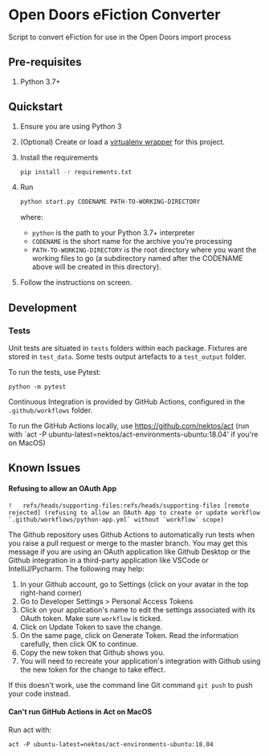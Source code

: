 # Open Doors eFiction Converter
Script to convert eFiction for use in the Open Doors import process

## Pre-requisites

1. Python 3.7+

## Quickstart

1. Ensure you are using Python 3
1. (Optional) Create or load a [virtualenv wrapper](https://packaging.python.org/guides/installing-using-pip-and-virtual-environments/#installing-virtualenv) for this project.
1. Install the requirements
    ```bash
    pip install -r requirements.txt
    ```
1. Run 
   ```bash
   python start.py CODENAME PATH-TO-WORKING-DIRECTORY
   ``` 
    where:
    
    - `python` is the path to your Python 3.7+ interpreter 
    - `CODENAME` is the short name for the archive you're processing
    - `PATH-TO-WORKING-DIRECTORY` is the root directory where you want the working files to go (a subdirectory named after the CODENAME above will be created in this directory).
1. Follow the instructions on screen.

## Development

### Tests
Unit tests are situated in `tests` folders within each package. Fixtures are stored in `test_data`. Some tests output artefacts to a `test_output` folder.

To run the tests, use Pytest:

```
python -m pytest
```

Continuous Integration is provided by GitHub Actions, configured in the `.github/workflows` folder.

To run the GitHub Actions locally, use https://github.com/nektos/act (run with `act -P ubuntu-latest=nektos/act-environments-ubuntu:18.04' if you're on MacOS)

## Known Issues
#### Refusing to allow an OAuth App
```
!	refs/heads/supporting-files:refs/heads/supporting-files	[remote rejected] (refusing to allow an OAuth App to create or update workflow `.github/workflows/python-app.yml` without `workflow` scope)
```
The Github repository uses Github Actions to automatically run tests when you raise a pull request or merge to the master branch. You may get this message if you are using an OAuth application like Github Desktop or the Github integration in a third-party application like VSCode or IntelliJ/Pycharm. The following may help:
1. In your Github account, go to Settings (click on your avatar in the top right-hand corner)
1. Go to Developer Settings > Personal Access Tokens
1. Click on your application's name to edit the settings associated with its OAuth token. Make sure `workflow` is ticked.
1. Click on Update Token to save the change.
1. On the same page, click on Generate Token. Read the information carefully, then click OK to continue.
1. Copy the new token that Github shows you.
1. You will need to recreate your application's integration with Github using the new token for the change to take effect.

If this doesn't work, use the command line Git command `git push` to push your code instead.

#### Can't run GitHub Actions in Act on MacOS
Run act with:
```
act -P ubuntu-latest=nektos/act-environments-ubuntu:18.04
```
